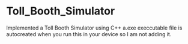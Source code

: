 # Toll_Booth_Simulator
Implemented a Toll Booth Simulator using C++
a.exe execcutable file is autocreated when you run this in your device so I am not adding it.
